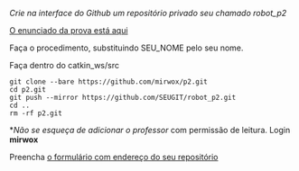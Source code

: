 *Crie na interface do Github um repositório privado seu chamado robot_p2*

[O enunciado da prova está aqui](https://github.com/mirwox/p2)


Faça o procedimento, substituindo SEU_NOME pelo seu nome.

Faça dentro do catkin_ws/src 

    git clone --bare https://github.com/mirwox/p2.git
    cd p2.git
    git push --mirror https://github.com/SEUGIT/robot_p2.git
    cd ..
    rm -rf p2.git

**Não se esqueça de adicionar o professor* com permissão de leitura.  Login **mirwox**

Preencha [o formulário com endereço do seu repositório](https://forms.gle/qpWQsMy2Reg99LkH6)



